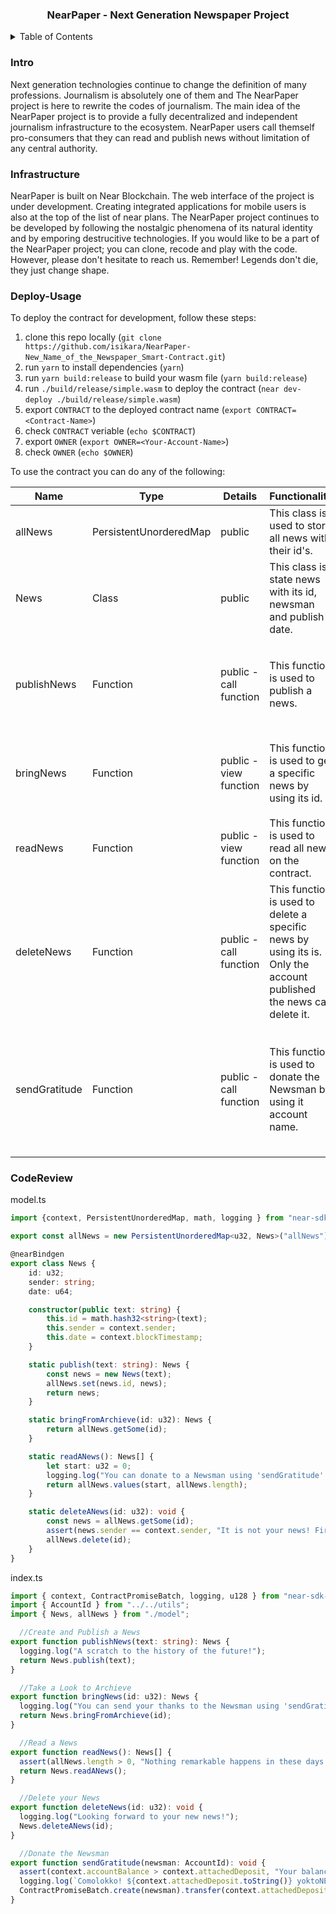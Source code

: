 <div align="center">
    <h3 align="center">NearPaper - Next Generation Newspaper Project</h3>
</div>
<details>
  <summary>Table of Contents</summary>
  <ol>
    <li>
      <a href="#intro">Introduction</a>
    </li>
    <li>
      <a href="#infrastructure">Infrastructure</a>
    </li>
    <li>
      <a href="#deploy-usage">Deploy and Usage</a>
    </li>
    <li><a href="#codereview">Code Review</a></li>
  </ol>
</details>

### Intro

Next generation technologies continue to change the definition of many professions. Journalism is absolutely one of them and The NearPaper project is here to rewrite the codes of journalism. The main idea of the NearPaper project is to provide a fully decentralized and independent journalism infrastructure to the ecosystem. NearPaper users call themself pro-consumers that they can read and publish news without limitation of any central authority. 

### Infrastructure

NearPaper is built on Near Blockchain. The web interface of the project is under development. Creating integrated applications for mobile users is also at the top of the list of near plans. The NearPaper project continues to be developed by following the nostalgic phenomena of its natural identity and by emporing destrucitive technologies. If you would like to be a part of the NearPaper project; you can clone, recode and play with the code. However, please don't hesitate to reach us. Remember! Legends don't die, they just change shape.

### Deploy-Usage

To deploy the contract for development, follow these steps:

1. clone this repo locally (`git clone https://github.com/isikara/NearPaper-New_Name_of_the_Newspaper_Smart-Contract.git`)
2. run `yarn` to install dependencies (`yarn`)
3. run `yarn build:release` to build your wasm file (`yarn build:release`)
3. run `./build/release/simple.wasm` to deploy the contract (`near dev-deploy ./build/release/simple.wasm`)
4. export `CONTRACT` to the deployed contract name (`export CONTRACT=<Contract-Name>`)
5. check `CONTRACT` veriable (`echo $CONTRACT`)
6. export `OWNER` (`export OWNER=<Your-Account-Name>`)
7. check `OWNER` (`echo $OWNER`)

To use the contract you can do any of the following:

|Name|Type|Details|Functionality|How to Call|
|---|---|---|---|---|
|allNews|PersistentUnorderedMap|public|This class is used to store all news with their id's.|-|
|News|Class|public|This class is state news with its id, newsman and publish date.|-|
|publishNews|Function|public - call function|This function is used to publish a news.|`near call $CONTRACT publishNews '{"text" : "<Your-News>"}' --accountId <Your-Account-Name>`|
|bringNews|Function|public - view function|This function is used to get a specific news by using its id.|`near view $CONTRACT bringNews '{"id" : <News-Id>}' --accountId <Your-Account-Name>`|
|readNews|Function|public - view function|This function is used to read all news on the contract.|`near view $CONTRACT readNews`|
|deleteNews|Function|public - call function|This function is used to delete a specific news by using its is. Only the account published the news can delete it.|`near call $CONTRACT deleteNews '{"id" : <News-Id>}' --accountId <Your-Account-Name>`|
|sendGratitude|Function|public - call function|This function is used to donate the Newsman by using it account name.|`near call $CONTRACT sendGratitude '{"newsman" : "<Newsman-Account-Name"}' --amount <Donation-Amount> --accountId <Your-Account_name>`|


### CodeReview

model.ts

```ts
import {context, PersistentUnorderedMap, math, logging } from "near-sdk-as";

export const allNews = new PersistentUnorderedMap<u32, News>("allNews");  

@nearBindgen
export class News {
    id: u32;
    sender: string;
    date: u64;

    constructor(public text: string) {
        this.id = math.hash32<string>(text);
        this.sender = context.sender;
        this.date = context.blockTimestamp;
    }

    static publish(text: string): News {
        const news = new News(text);
        allNews.set(news.id, news);
        return news;
    }

    static bringFromArchieve(id: u32): News {
        return allNews.getSome(id);
    }

    static readANews(): News[] {
        let start: u32 = 0;
        logging.log("You can donate to a Newsman using 'sendGratitude' function!");
        return allNews.values(start, allNews.length);
    }

    static deleteANews(id: u32): void {
        const news = allNews.getSome(id);
        assert(news.sender == context.sender, "It is not your news! First, you need to publish a News to delete it! Use 'publishNews' function");
        allNews.delete(id);
    }
}
```

index.ts

```ts
import { context, ContractPromiseBatch, logging, u128 } from "near-sdk-as";
import { AccountId } from "../../utils";
import { News, allNews } from "./model";

  //Create and Publish a News
export function publishNews(text: string): News {
  logging.log("A scratch to the history of the future!");
  return News.publish(text);
}

  //Take a Look to Archieve
export function bringNews(id: u32): News {
  logging.log("You can send your thanks to the Newsman using 'sendGratitude' function!");
  return News.bringFromArchieve(id);
}

  //Read a News
export function readNews(): News[] {
  assert(allNews.length > 0, "Nothing remarkable happens in these days.");
  return News.readANews();
}

  //Delete your News
export function deleteNews(id: u32): void {
  logging.log("Looking forward to your new news!");
  News.deleteANews(id);
}

  //Donate the Newsman
export function sendGratitude(newsman: AccountId): void {
  assert(context.accountBalance > context.attachedDeposit, "Your balance is not enough!");
  logging.log(`Comolokko! ${context.attachedDeposit.toString()} yoktoNEAR sent`);
  ContractPromiseBatch.create(newsman).transfer(context.attachedDeposit);
}
```
